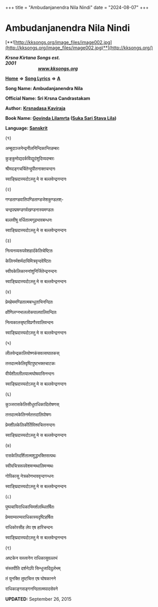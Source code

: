 +++
title = "Ambudanjanendra Nila Nindi"
date = "2024-08-07"
+++

# Ambudanjanendra Nila Nindi
[**![http://kksongs.org/image_files/image002.jpg](http://kksongs.org/image_files/image002.jpg)**](http://kksongs.org/)

**_Krsna Kirtana Songs est. 2001_**                                                                                                                                                 **_www.kksongs.org_**

**[Home](http://kksongs.org/)** **⇒** **[Song Lyrics](http://kksongs.org/lyrics.html)** **⇒** **[A](http://kksongs.org/songs/song_a.html)**

**Song Name: Ambudanjanendra Nila**

**Official Name: Sri Krsna Candrastakam**

**Author:** [**Krsnadasa Kaviraja**](http://kksongs.org/authors/list/krsnadasakaviraja.html)

**Book Name: [Govinda Lilamrta](http://kksongs.org/authors/literature/govinda_lilamrta.html) ([Suka Sari Stava Lila](http://kksongs.org/authors/literature/sss.html))**

**Language: [Sanskrit](http://kksongs.org/language/list/sanskrit.html)**

(१)

अम्बुदाञ्जनेन्द्रनीलनिन्दिकान्तिडम्बरः

कुङ्कुमोद्यदर्कविद्युदंशुदिव्यदम्बरः

श्रीमदङ्गचर्चितेन्दुपीतनाक्तचन्दनः

स्वाङ्घ्रिदास्यदोऽस्तु मे स बल्लवेन्द्रनन्दनः

(२)

गण्डताण्डवातिपण्डिताण्डजेशकुण्डलश्\-

चन्द्रपद्मषण्डगर्वखण्डनास्यमण्डलः

बल्लवीषु वर्धितात्मगूढभावबन्धनः

स्वाङ्घ्रिदास्यदोऽस्तु मे स बल्लवेन्द्रनन्दनः

(३)

नित्यनव्यरूपवेशहार्दकेलिचेष्टितः

केलिनर्मशर्मदायिमित्रवृन्दवेष्टितः

स्वीयकेलिकाननांशुनिर्जितेन्द्रनन्दनः

स्वाङ्घ्रिदास्यदोऽस्तु मे स बल्लवेन्द्रनन्दनः

(४)

प्रेमहेममण्डितात्मबन्धुताभिनन्दितः

क्षौणिलग्नभाललोकपालपालिवन्दितः

नित्यकालसृष्टविप्रगौरवालिवन्दनः

स्वाङ्घ्रिदास्यदोऽस्तु मे स बल्लवेन्द्रनन्दनः

(५)

लीलयेन्द्रकालियोष्णकंसवत्सघातकस्

तत्तदात्मकेलिवृष्टिपुष्टभक्तचाटकः

वीर्यशीललीलयात्मघोषवासिनन्दनः

स्वाङ्घ्रिदास्यदोऽस्तु मे स बल्लवेन्द्रनन्दनः

(६)

कुञ्जरासकेलिसीधुराधिकादितोषणस्

तत्तदात्मकेलिनर्मतत्तदालिपोषणः

प्रेमशीलकेलिकीर्तिविश्वचित्तनन्दनः

स्वाङ्घ्रिदास्यदोऽस्तु मे स बल्लवेन्द्रनन्दनः

(७)

रासकेलिदर्शितात्मशुद्धभक्तिसत्पथः

स्वीयचित्ररूपवेशमन्मथालिमन्मथः

गोपिकासु नेत्रकोणभाववृन्दगन्धनः

स्वाङ्घ्रिदास्यदोऽस्तु मे स बल्लवेन्द्रनन्दनः

(८)

पुष्पचायिराधिकाभिमर्शलब्धितर्षितः

प्रेमवाम्यरम्यराधिकास्यदृष्टिहर्षितः

राधिकोरसीह लेप एष हारिचन्दनः

स्वाङ्घ्रिदास्यदोऽस्तु मे स बल्लवेन्द्रनन्दनः

(९)

अष्टकेन यस्त्वनेन राधिकासुवल्लभं

संस्तवीति दर्शनेऽपि सिन्धुजादिदुर्लभम्

तं युनक्ति तुष्टचित्त एष घोषकानने

राधिकाङ्गसङ्गनन्दितात्मपादसेवने

**UPDATED:** September 26, 2015